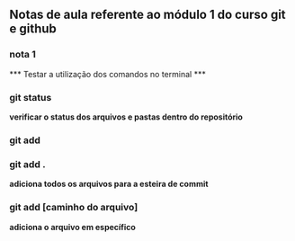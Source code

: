 ## Notas de aula referente ao módulo 1 do curso git e github

### nota 1

*** Testar a utilização dos comandos no terminal ***

### git status 
**verificar o status dos arquivos e pastas dentro do repositório**

### git add

### git add . 
**adiciona todos os arquivos para a esteira de commit**

### git add [caminho do arquivo]
**adiciona o arquivo em específico**